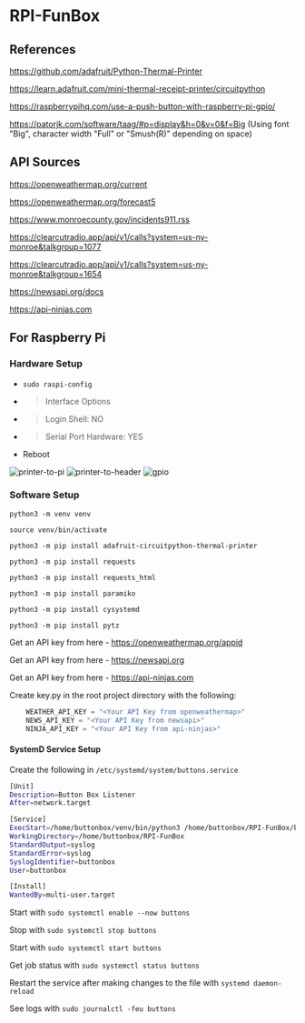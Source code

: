# RPI-FunBox

## References
https://github.com/adafruit/Python-Thermal-Printer

https://learn.adafruit.com/mini-thermal-receipt-printer/circuitpython

https://raspberrypihq.com/use-a-push-button-with-raspberry-pi-gpio/

https://patorjk.com/software/taag/#p=display&h=0&v=0&f=Big (Using font "Big", character width "Full" or "Smush(R)" depending on space)

## API Sources
https://openweathermap.org/current

https://openweathermap.org/forecast5

https://www.monroecounty.gov/incidents911.rss

https://clearcutradio.app/api/v1/calls?system=us-ny-monroe&talkgroup=1077

https://clearcutradio.app/api/v1/calls?system=us-ny-monroe&talkgroup=1654

https://newsapi.org/docs

https://api-ninjas.com

## For Raspberry Pi

### Hardware Setup
* `sudo raspi-config`
* > Interface Options
* > Login Shell: NO
* > Serial Port Hardware: YES
* Reboot

![printer-to-pi](https://github.com/aidan-lemay/RPI-FunBox/assets/34166033/3c49a892-93da-4817-ac5a-a91879448cd5)
![printer-to-header](https://github.com/aidan-lemay/RPI-FunBox/assets/34166033/d9d9eac8-ef65-47c9-9c2b-59289bc0cee5)
![gpio](https://github.com/aidan-lemay/RPI-FunBox/assets/34166033/0cbffadd-883f-4266-a181-dd581589301d)

### Software Setup
`python3 -m venv venv`

`source venv/bin/activate`

`python3 -m pip install adafruit-circuitpython-thermal-printer`

`python3 -m pip install requests`

`python3 -m pip install requests_html`

`python3 -m pip install paramiko`

`python3 -m pip install cysystemd`

`python3 -m pip install pytz`

Get an API key from here - https://openweathermap.org/appid

Get an API key from here - https://newsapi.org

Get an API key from here - https://api-ninjas.com

Create key.py in the root project directory with the following: 
```python
    WEATHER_API_KEY = "<Your API Key from openweathermap>"
    NEWS_API_KEY = "<Your API Key from newsapi>"
    NINJA_API_KEY = "<Your API Key from api-ninjas>"
```

#### SystemD Service Setup
Create the following in `/etc/systemd/system/buttons.service`
```bash
[Unit]
Description=Button Box Listener
After=network.target

[Service]
ExecStart=/home/buttonbox/venv/bin/python3 /home/buttonbox/RPI-FunBox/buttonPolling.py
WorkingDirectory=/home/buttonbox/RPI-FunBox
StandardOutput=syslog
StandardError=syslog
SyslogIdentifier=buttonbox
User=buttonbox

[Install]
WantedBy=multi-user.target
```

Start with `sudo systemctl enable --now buttons`

Stop with `sudo systemctl stop buttons`

Start with `sudo systemctl start buttons`

Get job status with `sudo systemctl status buttons`

Restart the service after making changes to the file with `systemd daemon-reload`

See logs with `sudo journalctl -feu buttons`
